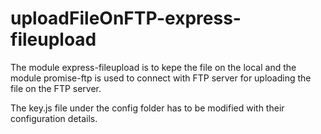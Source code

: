 # uploadFileOnFTP-express-fileupload

The module express-fileupload is to kepe the file on the local and the module promise-ftp is used to connect with FTP server for uploading the file on the FTP server.

The key.js file under the config folder has to be modified with their configuration details.
